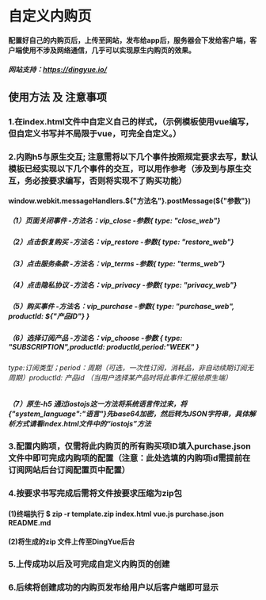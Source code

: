 # 自定义内购页

#### 配置好自己的内购页后，上传至网站，发布给app后，服务器会下发给客户端，客户端使用不涉及网络通信，几乎可以实现原生内购页的效果。
##### 网站支持：https://dingyue.io/


## 使用方法 及 注意事项

### 1.在index.html文件中自定义自己的样式，（示例模板使用vue编写，但自定义书写并不局限于vue，可完全自定义。）
### 2.内购h5与原生交互; 注意需将以下几个事件按照规定要求去写，默认模板已经实现以下几个事件的交互，可以用作参考（涉及到与原生交互，务必按要求编写，否则将实现不了购买功能）
####  window.webkit.messageHandlers.${"方法名"}.postMessage(${"参数"})
##### （1）页面关闭事件   -方法名：vip_close  -参数{ type: "close_web"}
##### （2）点击恢复购买   -方法名：vip_restore  -参数{ type: "restore_web"}
##### （3）点击服务条款  -方法名：vip_terms  -参数{ type: "terms_web"}
##### （4）点击隐私协议   -方法名：vip_privacy  -参数{ type: "privacy_web"}
##### （5）购买事件  -方法名：vip_purchase  -参数{ type: "purchase_web", productId: ${"产品ID"} }
##### （6）选择订阅产品  -方法名：vip_choose  -参数 { type: "SUBSCRIPTION",productId: productId,period:"WEEK" }
###### type:订阅类型；period：周期（可选，一次性订阅，消耗品，非自动续期订阅无周期）productId: 产品id （当用户选择某产品时将此事件汇报给原生端）
##### （7）原生-h5 通过iostojs这一方法将系统语言传过来，将{"system_language":"语言"}先base64加密，然后转为JSON字符串，具体解析方式请看index.html文件中的“iostojs”方法
### 3.配置内购项，仅需将此内购页的所有购买项ID填入purchase.json 文件中即可完成内购项的配置（注意：此处选填的内购项id需提前在订阅网站后台订阅配置页中配置）
### 4.按要求书写完成后需将文件按要求压缩为zip包
#### (1)终端执行 $ zip -r template.zip index.html vue.js purchase.json README.md 
#### (2)将生成的zip 文件上传至DingYue后台 
### 5.上传成功以后及可完成自定义内购页的创建
### 6.后续将创建成功的内购页发布给用户以后客户端即可显示